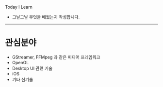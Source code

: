 Today I Learn
- 그날그날 무엇을 배웠는지 작성합니다.
---

# 관심분야
- GStreamer, FFMpeg 과 같은 미디어 프레임워크
- OpenGL
- Desktop UI 관련 기술
- iOS
- 기타 신기술
